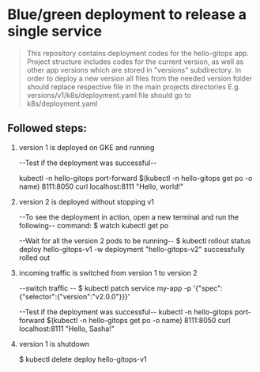 Blue/green deployment to release a single service
=================================================

> This repository contains deployment codes for the hello-gitops app. 
> Project structure includes codes for the current version, as well as other app versions
> which are stored in "versions" subdirectory. In order to deploy a new version all files
> from the needed version folder should replace respective file in the main projects directories
> E.g. versions/v1/k8s/deployment.yaml file should go to k8s/deployment.yaml 

## Followed steps: 

1. version 1 is deployed on GKE and running


    --Test if the deployment was successful--

    kubectl -n hello-gitops port-forward $(kubectl -n hello-gitops get po -o name) 8111:8050
    curl localhost:8111
    "Hello, world!" 


2. version 2 is deployed without stopping v1



    --To see the deployment in action, open a new terminal and run the following--
    command:
    $ watch kubectl get po

    --Wait for all the version 2 pods to be running--
    $ kubectl rollout status deploy hello-gitops-v1 -w
    deployment "hello-gitops-v2" successfully rolled out

3. incoming traffic is switched from version 1 to version 2


    --switch traffic --
     $ kubectl patch service my-app -p '{"spec":{"selector":{"version":"v2.0.0"}}}'

    --Test if the deployment was successful--
    kubectl -n hello-gitops port-forward $(kubectl -n hello-gitops get po -o name) 8111:8050
    curl localhost:8111
    "Hello, Sasha!" 

4. version 1 is shutdown


    $ kubectl delete deploy hello-gitops-v1



